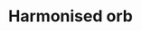 ---
layout: item
title: Harmonised orb
item-id: 24511
datatable: true
id: 24511
name: "Harmonised orb"
members: true
lowalch: 1600000
highalch: 2400000
examine: "An ancient magical orb, corrupted by darkness."
monsters:
  - id: 9416
    name: "Phosani's Nightmare"
    members: true
    combat_level: 1024
    wiki_url: "https://oldschool.runescape.wiki/w/The_Nightmare"
    drops:
      - quantity: "1"
        rarity: 0.0005555555555555556
        drop_requirements: null
  - id: 9425
    name: "The Nightmare"
    members: true
    combat_level: 814
    wiki_url: "https://oldschool.runescape.wiki/w/The_Nightmare"
    drops:
      - quantity: "1"
        rarity: 0.0005555555555555556
        drop_requirements: null
---